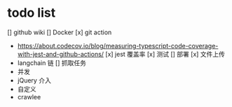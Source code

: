 # todo list

[] github wiki
[] Docker
[x] git action
  - https://about.codecov.io/blog/measuring-typescript-code-coverage-with-jest-and-github-actions/
[x] jest 覆盖率
[x] 测试
[] 部署
[x] 文件上传
  - langchain 链
[] 抓取任务
  - 并发
  - jQuery 介入
  - 自定义
  - crawlee

